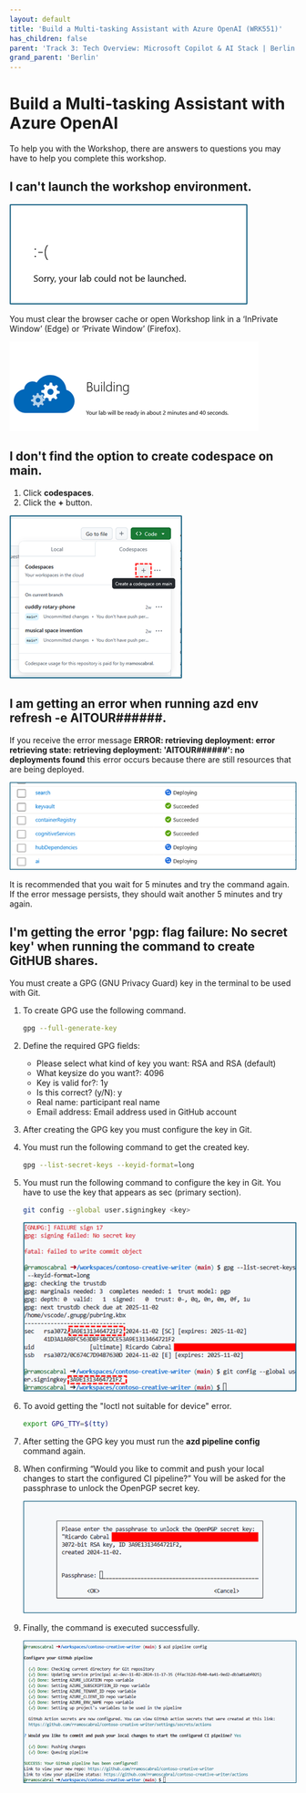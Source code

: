 ```yaml
---
layout: default
title: 'Build a Multi-tasking Assistant with Azure OpenAI (WRK551)'
has_children: false
parent: 'Track 3: Tech Overview: Microsoft Copilot & AI Stack | Berlin'
grand_parent: 'Berlin'
---
```


# Build a Multi-tasking Assistant with Azure OpenAI 

To help you with the Workshop, there are answers to questions you may have to help you complete this workshop.


## I can't launch the workshop environment.

![Broken Images](./WRK551_001.png)

You must clear the browser cache or open Workshop link in a ‘InPrivate Window’ (Edge) or ‘Private Window’ (Firefox).


![Broken Images](./WRK551_002.png)


## I don't find the option to create codespace on main.

1. Click **codespaces**.
2. Click the **+** button.

![Broken Images](./WRK551_003.png)


## I am getting an error when running **azd env refresh -e AITOUR######**.

If you receive the error message **ERROR: retrieving deployment: error retrieving state: retrieving deployment: 'AITOUR######': no ​​deployments found** this error occurs because there are still resources that are being deployed.

![Broken Images](./WRK551_004.png)

It is recommended that you wait for 5 minutes and try the command again. If the error message persists, they should wait another 5 minutes and try again.


## I'm getting the error **'pgp: flag failure: No secret key'** when running the command to create GitHUB shares.

You must create a GPG (GNU Privacy Guard) key in the terminal to be used with Git.

1. To create GPG use the following command.

    ```bash
    gpg --full-generate-key
    ```

1. Define the required GPG fields:
    - Please select what kind of key you want: RSA and RSA (default)
    - What keysize do you want?: 4096
    - Key is valid for?: 1y
    - Is this correct? (y/N): y
    - Real name: participant real name
    - Email address:  Email address used in GitHub account

1. After creating the GPG key you must configure the key in Git.

1. You must run the following command to get the created key.

    ```bash
    gpg --list-secret-keys --keyid-format=long
    ```

1.  You must run the following command to configure the key in Git. You have to use the key that appears as sec (primary section).

    ```bash
    git config --global user.signingkey <key>
    ```
    ![Broken Images](./WRK551_005.png)

1.  To avoid getting the "Ioctl not suitable for device" error.

    ```bash
    export GPG_TTY=$(tty)
    ```

1. After setting the GPG key you must run the **azd pipeline config** command again.

1. When confirming “Would you like to commit and push your local changes to start the configured CI pipeline?” You will be asked for the passphrase to unlock the OpenPGP secret key.

    ![Broken Images](./WRK551_006.png)

1. Finally, the command is executed successfully.

    ![Broken Images](./WRK551_007.png)